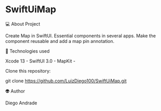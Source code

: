 # SwiftUiMap

💻 About Project

Create Map in SwiftUI. Essential components in several apps. Make the component reusable and add a map pin annotation.


🔧 Technologies used

Xcode 13 -
SwiftUI 3.0 -
MapKit -

Clone this repository:

git clone https://github.com/LuizDiego100/SwiftUiMap.git


👽 Author

Diego Andrade
